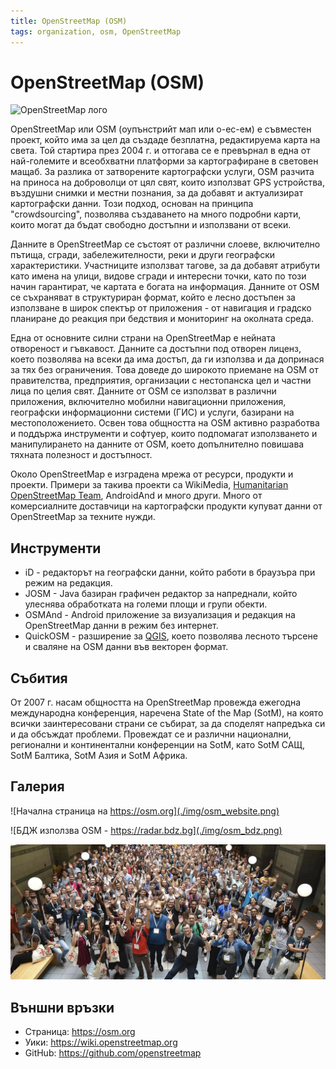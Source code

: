 ```yaml
---
title: OpenStreetMap (OSM)
tags: organization, osm, OpenStreetMap
---
```


# OpenStreetMap (OSM)

![OpenStreetMap лого](./img/osm_logo.svg)

OpenStreetMap или OSM (оупънстрийт мап или о-ес-ем) е съвместен проект, който има за цел да създаде безплатна, редактируема карта на света.
Той стартира през 2004 г. и оттогава се е превърнал в една от най-големите и всеобхватни платформи за картографиране в световен мащаб.
За разлика от затворените картографски услуги, OSM разчита на приноса на доброволци от цял свят, които използват GPS устройства, въздушни снимки и местни познания, за да добавят и актуализират картографски данни.
Този подход, основан на принципа "crowdsourcing", позволява създаването на много подробни карти, които могат да бъдат свободно достъпни и използвани от всеки.

Данните в OpenStreetMap се състоят от различни слоеве, включително пътища, сгради, забележителности, реки и други географски характеристики.
Участниците използват тагове, за да добавят атрибути като имена на улици, видове сгради и интересни точки, като по този начин гарантират, че картата е богата на информация.
Данните от OSM се съхраняват в структуриран формат, който е лесно достъпен за използване в широк спектър от приложения - от навигация и градско планиране до реакция при бедствия и мониторинг на околната среда.

Една от основните силни страни на OpenStreetMap е нейната отвореност и гъвкавост.
Данните са достъпни под отворен лиценз, което позволява на всеки да има достъп, да ги използва и да допринася за тях без ограничения.
Това доведе до широкото приемане на OSM от правителства, предприятия, организации с нестопанска цел и частни лица по целия свят.
Данните от OSM се използват в различни приложения, включително мобилни навигационни приложения, географски информационни системи (ГИС) и услуги, базирани на местоположението.
Освен това общността на OSM активно разработва и поддържа инструменти и софтуер, които подпомагат използването и манипулирането на данните от OSM, което допълнително повишава тяхната полезност и достъпност.

Около OpenStreetMap е изградена мрежа от ресурси, продукти и проекти.
Примери за такива проекти са WikiMedia, [Humanitarian OpenStreetMap Team](./hot.md), AndroidAnd и много други.
Много от комерсиалните доставчици на картографски продукти купуват данни от OpenStreetMap за техните нужди.


## Инструменти

- iD - редакторът на географски данни, който работи в браузъра при режим на редакция.
- JOSM - Java базиран графичен редактор за напреднали, който улеснява обработката на големи площи и групи обекти.
- OSMAnd - Android приложение за визуализация и редакция на OpenStreetMap данни в режим без интернет.
- QuickOSM - разширение за [QGIS](../technologies/qgis.md), което позволява лесното търсене и сваляне на OSM данни във векторен формат.


## Събития

От 2007 г. насам общността на OpenStreetMap провежда ежегодна международна конференция, наречена State of the Map (SotM), на която всички заинтересовани страни се събират, за да споделят напредъка си и да обсъждат проблеми.
Провеждат се и различни национални, регионални и континентални конференции на SotM, като SotM САЩ, SotM Балтика, SotM Азия и SotM Африка.


## Галерия

![Начална страница на https://osm.org](./img/osm_website.png)

![БДЖ използва OSM - https://radar.bdz.bg](./img/osm_bdz.png)

![Обща снимка от State of the Map - Флоренция, 2022](./img/osm_sotm.png)


## Външни връзки

- Страница: https://osm.org
- Уики: https://wiki.openstreetmap.org
- GitHub: https://github.com/openstreetmap
